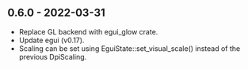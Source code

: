 ## 0.6.0 - 2022-03-31
* Replace GL backend with egui_glow crate.
* Update egui (v0.17).
* Scaling can be set using EguiState::set_visual_scale() instead of the previous DpiScaling.